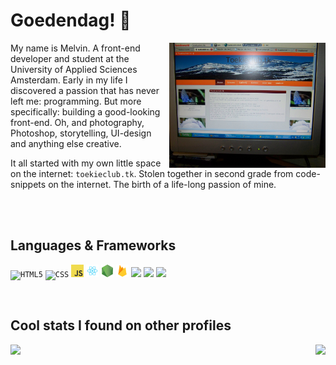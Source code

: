  # Goedendag! 👋

<img src="https://github.com/MelvinIdema/MelvinIdema/blob/main/100_5822.JPG?raw=true" align="right"
alt="Official unofficial logo by kytrinyx" width="250" height="200">

My name is Melvin. A front-end developer and student at the University of Applied Sciences Amsterdam. Early in my life I discovered a passion that has never left me: programming. But more specifically: building a good-looking front-end. Oh, and photography, Photoshop, storytelling, UI-design and anything else creative. 

It all started with my own little space on the internet: `toekieclub.tk`. Stolen together in second grade from code-snippets on the internet. The birth of a life-long passion of mine. 

<br><br>
  
## Languages & Frameworks
<code><img title="HTML5" height="20" src="https://github.com/zumrudu-anka/zumrudu-anka/raw/master/images/html5.svg"></code>
<code><img title="CSS" height="20" src="https://github.com/zumrudu-anka/zumrudu-anka/raw/master/images/css.svg"></code>
<code><img height="20" src="https://raw.githubusercontent.com/github/explore/80688e429a7d4ef2fca1e82350fe8e3517d3494d/topics/javascript/javascript.png"></code>
<code><img height="20" src="https://raw.githubusercontent.com/github/explore/80688e429a7d4ef2fca1e82350fe8e3517d3494d/topics/react/react.png"></code>
<code><img height="20" src="https://raw.githubusercontent.com/github/explore/80688e429a7d4ef2fca1e82350fe8e3517d3494d/topics/nodejs/nodejs.png"></code>
<code><img height="20" src="https://raw.githubusercontent.com/github/explore/80688e429a7d4ef2fca1e82350fe8e3517d3494d/topics/firebase/firebase.png"></code>
<code><img height="20" src="https://raw.githubusercontent.com/abranhe/programming-languages-logos/30a0ecf99188be99a3c75a00efb5be61eca9c382/src/php/php.svg"></code>
<code><img height="20" src="https://e-tailors.nl/wp-content/uploads/2019/07/laravel_logo.png"></code>
<code><img height="20" src="https://encrypted-tbn0.gstatic.com/images?q=tbn:ANd9GcSxjTLvDlvjtOR1CsSTWwsWtqzNEK71beK1Mw&usqp=CAU"></code>

<br>

## Cool stats I found on other profiles

<img height="175" align="left" src="https://github-readme-stats.vercel.app/api?username=MelvinIdema&hide=contribs">
<img height="175" align="right" src="https://github-readme-stats.vercel.app/api/top-langs/?username=MelvinIdema&layout=compact">

<!--
**MelvinIdema/MelvinIdema** is a ✨ _special_ ✨ repository because its `README.md` (this file) appears on your GitHub profile.

Here are some ideas to get you started:

- 🔭 I’m currently working on ...
- 🌱 I’m currently learning ...
- 👯 I’m looking to collaborate on ...
- 🤔 I’m looking for help with ...
- 💬 Ask me about ...
- 📫 How to reach me: ...
- 😄 Pronouns: ...
- ⚡ Fun fact: ...
-->
